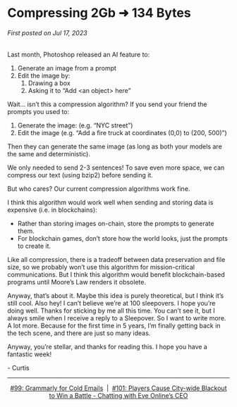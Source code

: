 # Compressing 2Gb ➜ 134 Bytes

###### First posted on Jul 17, 2023

Last month, Photoshop released an AI feature to:

1) Generate an image from a prompt
2) Edit the image by:
    1) Drawing a box
    2) Asking it to “Add \<an object\> here”

Wait… isn’t this a compression algorithm? If you send your friend the prompts you used to:

1) Generate the image: (e.g. “NYC street”)
2) Edit the image (e.g. “Add a fire truck at coordinates (0,0) to (200, 500)”)

Then they can generate the same image (as long as both your models are the same and deterministic).

We only needed to send 2-3 sentences! To save even more space, we can compress our text (using bzip2) before sending it.

But who cares? Our current compression algorithms work fine.

I think this algorithm would work well when sending and storing data is expensive (i.e. in blockchains):

- Rather than storing images on-chain, store the prompts to generate them.
- For blockchain games, don’t store how the world looks, just the prompts to create it.

Like all compression, there is a tradeoff between data preservation and file size, so we probably won’t use this algorithm for mission-critical communications. But I think this algorithm would benefit blockchain-based programs until Moore’s Law renders it obsolete.

Anyway, that’s about it. Maybe this idea is purely theoretical, but I think it’s still cool. Also hey! I can’t believe we’re at 100 sleepovers. I hope you’re doing well. Thanks for sticking by me all this time. You can’t see it, but I always smile when I receive a reply to a Sleepover. So I want to write more. A lot more. Because for the first time in 5 years, I’m finally getting back in the tech scene, and there are just so many ideas.

Anyway, you’re stellar, and thanks for reading this. I hope you have a fantastic week!
 

\- Curtis

<!--START OF FOOTER-->
<hr style="margin-top:9px;height:1px;border: 0;background-image: linear-gradient(to right, rgba(0, 0, 0, 0.0), rgba(0, 0, 0, 0.5),rgba(0, 0, 0, 0.0));">
<!--START OF ISSUE NAVIGATION LINKS-->
<p align="center"><a href='099_grammarly_for_cold_emails.md'>#99: Grammarly for Cold Emails</a>&nbsp;&nbsp;|&nbsp;&nbsp;<a href='101_players_cause_city_wide_blackout_to_win_a_battle_chatting_with_eve_onlines_ceo.md'>#101: Players Cause City-wide Blackout to Win a Battle - Chatting with Eve Online’s CEO</a></p>
<!--START OF ISSUE NAVIGATION LINKS-->
<!--END OF FOOTER-->
